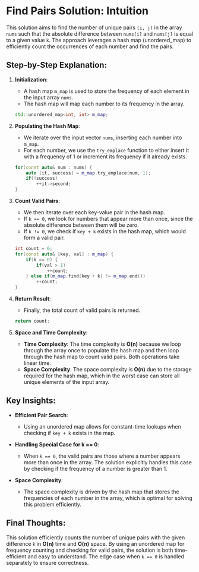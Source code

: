 # Find Pairs Solution: Intuition

This solution aims to find the number of unique pairs `(i, j)` in the array `nums` such that the absolute difference between `nums[i]` and `nums[j]` is equal to a given value `k`. The approach leverages a hash map (unordered_map) to efficiently count the occurrences of each number and find the pairs.

## Step-by-Step Explanation:

1. **Initialization**:
   - A hash map `m_map` is used to store the frequency of each element in the input array `nums`.
   - The hash map will map each number to its frequency in the array.

   ```cpp
   std::unordered_map<int, int> m_map;
   ```

2. **Populating the Hash Map**:
   - We iterate over the input vector `nums`, inserting each number into `m_map`.
   - For each number, we use the `try_emplace` function to either insert it with a frequency of 1 or increment its frequency if it already exists.

   ```cpp
   for(const auto& num : nums) {
       auto [it, success] = m_map.try_emplace(num, 1);
       if(!success)
           ++it->second;
   }
   ```

3. **Count Valid Pairs**:
   - We then iterate over each key-value pair in the hash map.
   - If `k == 0`, we look for numbers that appear more than once, since the absolute difference between them will be zero.
   - If `k != 0`, we check if `key + k` exists in the hash map, which would form a valid pair.

   ```cpp
   int count = 0;
   for(const auto& [key, val] : m_map) {
       if(k == 0) {
           if(val > 1)
               ++count;
       } else if(m_map.find(key + k) != m_map.end())
           ++count;
   }
   ```

4. **Return Result**:
   - Finally, the total count of valid pairs is returned.

   ```cpp
   return count;
   ```

5. **Space and Time Complexity**:
   - **Time Complexity**: The time complexity is **O(n)** because we loop through the array once to populate the hash map and then loop through the hash map to count valid pairs. Both operations take linear time.
   - **Space Complexity**: The space complexity is **O(n)** due to the storage required for the hash map, which in the worst case can store all unique elements of the input array.

## Key Insights:

- **Efficient Pair Search**:
  - Using an unordered map allows for constant-time lookups when checking if `key + k` exists in the map.
  
- **Handling Special Case for k == 0**:
  - When `k == 0`, the valid pairs are those where a number appears more than once in the array. The solution explicitly handles this case by checking if the frequency of a number is greater than 1.

- **Space Complexity**:
  - The space complexity is driven by the hash map that stores the frequencies of each number in the array, which is optimal for solving this problem efficiently.

## Final Thoughts:

This solution efficiently counts the number of unique pairs with the given difference `k` in **O(n)** time and **O(n)** space. By using an unordered map for frequency counting and checking for valid pairs, the solution is both time-efficient and easy to understand. The edge case when `k == 0` is handled separately to ensure correctness.
